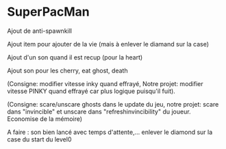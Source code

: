 # SuperPacMan
Ajout de anti-spawnkill

Ajout item pour ajouter de la vie (mais à enlever le diamand sur la case)

Ajout d'un son quand il est recup (pour la heart)

Ajout son pour les cherry, eat ghost, death

(Consigne: modifier vitesse inky quand effrayé,
 Notre projet: modifier vitesse PINKY quand effrayé car plus logique puisqu'il fuit).
 
 (Consigne: scare/unscare ghosts dans le update du jeu, 
 notre projet: scare dans "invincible" et unscare dans "refreshinvincibility" du joueur. Economise de la mémoire)
 
A faire :
    son bien lancé avec temps d'attente,...
    enlever le diamond sur la case du start du level0